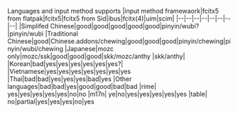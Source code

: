 Languages and input method supports
|input method framewaork|fcitx5 from flatpak|fcitx5|fcitx5 from Sid|ibus|fcitx(4)|uim|scim|
|--|--|--|--|--|--|--|--|
|Simplifed Chinese|good|good|good|good|good|pinyin/wubi?|pinyin/wubi
|Traditional Chinese|good|Chinese.addons/chewing|good|good|good|pinyin/chewing|pinyin/wubi/chewing
|Japanese|mozc only|mozc/ssk|good|good|good|skk/mozc/anthy |skk/anthy|
|Korean|bad|yes|yes|yes|yes|yes|yes?|
|Vietnamese|yes|yes|yes|yes|yes|yes|yes
|Thai|bad|bad|yes|yes|yes|bad|yes
|Other languages|bad|bad|yes|good|good|bad|bad
|rime| yes|yes|yes|yes|yes|no|no
|m17n| ye|no|yes|yes|yes|yes|yes
|table| no|partial|yes|yes|yes|no|yes

